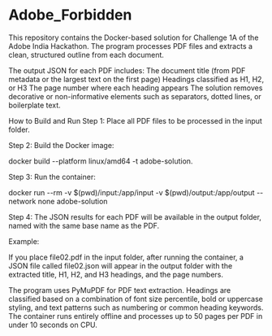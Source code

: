 # Adobe_Forbidden
This repository contains the Docker-based solution for Challenge 1A of the Adobe India Hackathon.
The program processes PDF files and extracts a clean, structured outline from each document.

The output JSON for each PDF includes:
The document title (from PDF metadata or the largest text on the first page)
Headings classified as H1, H2, or H3
The page number where each heading appears
The solution removes decorative or non-informative elements such as separators, dotted lines, or boilerplate text.

How to Build and Run
Step 1: Place all PDF files to be processed in the input folder.

Step 2: Build the Docker image:

docker build --platform linux/amd64 -t adobe-solution.

Step 3: Run the container:

docker run --rm -v $(pwd)/input:/app/input -v $(pwd)/output:/app/output --network none adobe-solution

Step 4: The JSON results for each PDF will be available in the output folder, named with the same base name as the PDF.

Example:

If you place file02.pdf in the input folder, after running the container, a JSON file called file02.json will appear in the output folder with the extracted title, H1, H2, and H3 headings, and the page numbers.

The program uses PyMuPDF for PDF text extraction.
Headings are classified based on a combination of font size percentile, bold or uppercase styling, and text patterns such as numbering or common heading keywords.
The container runs entirely offline and processes up to 50 pages per PDF in under 10 seconds on CPU.

